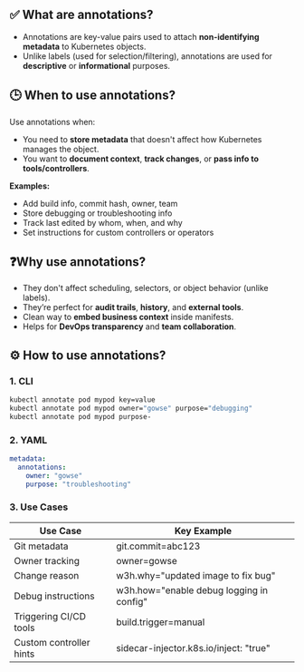 ## ✅ What are annotations?

- Annotations are key-value pairs used to attach **non-identifying metadata** to Kubernetes objects.
- Unlike labels (used for selection/filtering), annotations are used for **descriptive** or **informational** purposes.

## 🕒 When to use annotations?

Use annotations when:

- You need to **store metadata** that doesn't affect how Kubernetes manages the object.
- You want to **document context**, **track changes**, or **pass info to tools/controllers**.

**Examples:**
- Add build info, commit hash, owner, team
- Store debugging or troubleshooting info
- Track last edited by whom, when, and why
- Set instructions for custom controllers or operators

## ❓Why use annotations?
- They don't affect scheduling, selectors, or object behavior (unlike labels).
- They’re perfect for **audit trails**, **history**, and **external tools**.
- Clean way to **embed business context** inside manifests.
- Helps for **DevOps transparency** and **team collaboration**.

## ⚙️ How to use annotations?

### 1. **CLI**

```bash
kubectl annotate pod mypod key=value
kubectl annotate pod mypod owner="gowse" purpose="debugging"
kubectl annotate pod mypod purpose-
```

### 2. **YAML**

```yaml
metadata:
  annotations:
    owner: "gowse"
    purpose: "troubleshooting"
```

### 3. **Use Cases**

|Use Case|Key Example|
|---|---|
|Git metadata|git.commit=abc123|
|Owner tracking|owner=gowse|
|Change reason|w3h.why="updated image to fix bug"|
|Debug instructions|w3h.how="enable debug logging in config"|
|Triggering CI/CD tools|build.trigger=manual|
|Custom controller hints|sidecar-injector.k8s.io/inject: "true"|
